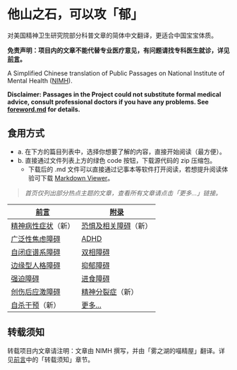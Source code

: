 # 他山之石，可以攻「郁」

对美国精神卫生研究院部分科普文章的简体中文翻译，更适合中国宝宝体质。

**免责声明：项目内的文章不能代替专业医疗意见，有问题请找专科医生就诊，详见[前言](/foreword.md#阅读前须知)。**

A Simplified Chinese translation of Public Passages on National Institute of Mental Health ([NIMH](https://www.nimh.nih.gov)).

**Disclaimer: Passages in the Project could not substitute formal medical advice, consult professional doctors if you have any problems. See [foreword.md](/foreword.md#阅读前须知) for details.**

## 食用方式

- a. 在下方的篇目列表中，选择你想要了解的内容，直接开始阅读（最方便）。
- b. 直接通过文件列表上方的绿色 code 按钮，下载源代码的 zip 压缩包。
  - 下载后的 .md 文件可以直接通过记事本等软件打开阅读，若想提升阅读体验可下载 [Markdown Viewer](https://github.com/simov/markdown-viewer)。

> *首页仅列出部分热点主题的文章，查看所有文章请点击「更多...」链接。*

| [前言] | [附录] |
|---|---|
| [精神病性症状]（新）| [恐惧及相关障碍]（新）|
| [广泛性焦虑障碍] | [ADHD] |
| [自闭症谱系障碍] | [双相障碍] |
| [边缘型人格障碍] | [抑郁障碍] |
| [强迫障碍] | [进食障碍] |
| [创伤后应激障碍] | [精神分裂症]（新）|
| [自杀干预]（新） | [更多...] |

## 转载须知

转载项目内文章请注明：文章由 NIMH 撰写，并由「雾之湖的喵精屋」翻译。详见[前言](/foreword.md#转载须知)中的「转载须知」章节。

[前言]:/foreword.md
[广泛性焦虑障碍]:/articles/GAD.md
[精神病性症状]:/articles/Psychosis.md
[边缘型人格障碍]:/articles/BPD.md
[双相障碍]:/articles/BD.md
[恐惧及相关障碍]:/articles/Phobia.md
[抑郁障碍]:/articles/Depression.md
[ADHD]:/articles/ADHD.md
[自闭症谱系障碍]:/articles/ASD.md
[创伤后应激障碍]:/articles/PTSD.md
[精神分裂症]:/articles/Schizophrenia.md
[附录]:/appendix.md
[强迫障碍]:/articles/OCD.md
[进食障碍]:/articles/EatingDisorder.md
[自杀干预]:/articles/SuicideFAQ.md
[更多...]:/articlelist.md
